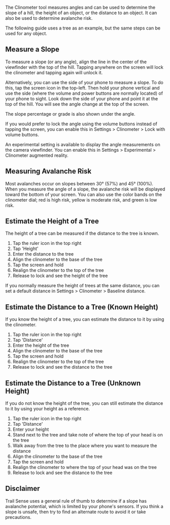 The Clinometer tool measures angles and can be used to determine the slope of a hill, the height of an object, or the distance to an object. It can also be used to determine avalanche risk.

The following guide uses a tree as an example, but the same steps can be used for any object.

## Measure a Slope
To measure a slope (or any angle), align the line in the center of the viewfinder with the top of the hill. Tapping anywhere on the screen will lock the clinometer and tapping again will unlock it.

Alternatively, you can use the side of your phone to measure a slope. To do this, tap the screen icon in the top-left. Then hold your phone vertical and use the side (where the volume and power buttons are normally located) of your phone to sight. Look down the side of your phone and point it at the top of the hill. You will see the angle change at the top of the screen.

The slope percentage or grade is also shown under the angle.

If you would prefer to lock the angle using the volume buttons instead of tapping the screen, you can enable this in Settings > Clinometer > Lock with volume buttons.

An experimental setting is available to display the angle measurements on the camera viewfinder. You can enable this in Settings > Experimental > Clinometer augmented reality.

## Measuring Avalanche Risk
Most avalanches occur on slopes between 30° (57%) and 45° (100%). When you measure the angle of a slope, the avalanche risk will be displayed toward the bottom of your screen. You can also use the color bands on the clinometer dial; red is high risk, yellow is moderate risk, and green is low risk.

## Estimate the Height of a Tree
The height of a tree can be measured if the distance to the tree is known.

1. Tap the ruler icon in the top right
2. Tap 'Height'
3. Enter the distance to the tree
4. Align the clinometer to the base of the tree
5. Tap the screen and hold
6. Realign the clinometer to the top of the tree
7. Release to lock and see the height of the tree

If you normally measure the height of trees at the same distance, you can set a default distance in Settings > Clinometer > Baseline distance.

## Estimate the Distance to a Tree (Known Height)
If you know the height of a tree, you can estimate the distance to it by using the clinometer.

1. Tap the ruler icon in the top right
2. Tap 'Distance'
3. Enter the height of the tree
4. Align the clinometer to the base of the tree
5. Tap the screen and hold
6. Realign the clinometer to the top of the tree
7. Release to lock and see the distance to the tree

## Estimate the Distance to a Tree (Unknown Height)
If you do not know the height of the tree, you can still estimate the distance to it by using your height as a reference.

1. Tap the ruler icon in the top right
2. Tap 'Distance'
3. Enter your height
4. Stand next to the tree and take note of where the top of your head is on the tree
5. Walk away from the tree to the place where you want to measure the distance
6. Align the clinometer to the base of the tree
7. Tap the screen and hold
8. Realign the clinometer to where the top of your head was on the tree
9. Release to lock and see the distance to the tree

## Disclaimer
Trail Sense uses a general rule of thumb to determine if a slope has avalanche potential, which is limited by your phone's sensors. If you think a slope is unsafe, then try to find an alternate route to avoid it or take precautions.